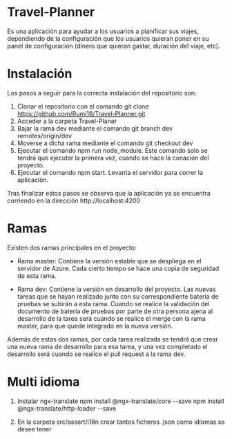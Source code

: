 # Travel-Planner
Es una aplicación para ayudar a los usuarios a planificar sus viajes, dependiendo de la configuración que los usuarios quieran poner en su panel de configuración (dinero que quieran gastar, duración del viaje, etc).

# Instalación
Los pasos a seguir para la correcta instalación del repositorio son:
1. Clonar el repositorio con el comando git clone https://github.com/Rumi18/Travel-Planner.git
2. Acceder a la carpeta Travel-Planer
3. Bajar la rama dev mediante el comando git branch dev remotes/origin/dev
4. Moverse a dicha rama mediante el comando git checkout dev
5. Ejecutar el comando npm run node_module. Este comando solo se tendrá que ejecutar la primera vez, cuando se hace la conación del proyecto.
6. Ejecutar el comando npm start. Levanta el servidor para correr la aplicación.

Tras finalizar estos pasos se observa que la aplicación ya se encuentra corriendo en la dirección http://localhost:4200

# Ramas

Existen dos ramas principales en el proyecto:

- Rama master:
Contiene la versión estable que se despliega en el servidor de Azure. Cada cierto tiempo se hace una copia de seguridad de esta rama.

- Rama dev:
Contiene la versión en desarrollo del proyecto. Las nuevas tareas que se hayan realizado junto con su correspondiente batería de pruebas se subirán a esta rama. Cuando se realice la validación del documento de batería de pruebas por parte de otra persona ajena al desarrollo de la tarea será cuando se realice el merge con la rama master, para que quede integrado en la nueva versión.

Además de estas dos ramas, por cada tarea realizada se tendrá que crear una nueva rama de desarrollo para esa tarea, y una vez completado el desarrollo será cuando se realice el pull request a la rama dev.

# Multi idioma

1. Instalar ngx-translate
    npm install @ngx-translate/core --save
    npm install @ngx-translate/http-loader --save

2. En la carpeta src/assert/i18n crear tantos ficheros .json como idiomas se desee tener
